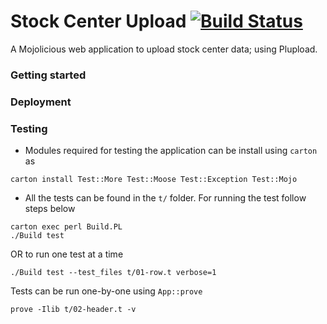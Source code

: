 # Stock Center Upload  [![Build Status](https://travis-ci.org/[dictyBase]/[StockCenterUpload].png)](https://travis-ci.org/[dictyBase]/[StockCenterUpload])

A Mojolicious web application to upload stock center data; using Plupload.

### Getting started


### Deployment


### Testing
* Modules required for testing the application can be install using `carton` as

```shell
carton install Test::More Test::Moose Test::Exception Test::Mojo
```

* All the tests can be found in the `t/` folder. For running the test follow steps below

```shell
carton exec perl Build.PL
./Build test
```

OR to run one test at a time

```shell
./Build test --test_files t/01-row.t verbose=1
```

Tests can be run one-by-one using `App::prove`

```shell
prove -Ilib t/02-header.t -v
```
